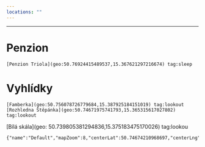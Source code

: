 ```yaml
---
locations: ""
---
```


---
# Penzion
	[Penzion Triola](geo:50.76924415489537,15.367621297216674) tag:sleep 
# Vyhlídky
	[Famberka](geo:50.756078726779684,15.387925184151019) tag:lookout
	[Rozhledna Štěpánka](geo:50.74671975741793,15.365315617027802) tag:lookout
[Bílá skála](geo: 50.739805381294836,15.375183475170026) tag:lookou
```mapview
{"name":"Default","mapZoom":8,"centerLat":50.74674210968697,"centerLng":15.365877190148948,"query":"","chosenMapSource":0,"showLinks":false,"linkColor":"red"}
```

